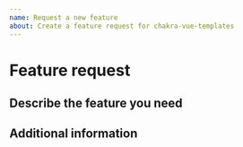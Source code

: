 ```yaml
---
name: Request a new feature
about: Create a feature request for chakra-vue-templates
---
```


# Feature request

## Describe the feature you need

## Additional information
